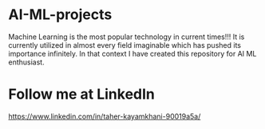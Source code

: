 # AI-ML-projects
Machine Learning is the most popular technology in current times!!! It is currently utilized in almost every field imaginable which has pushed its importance infinitely. In that context I have created this repository for AI ML enthusiast.

# Follow me at LinkedIn
https://www.linkedin.com/in/taher-kayamkhani-90019a5a/
